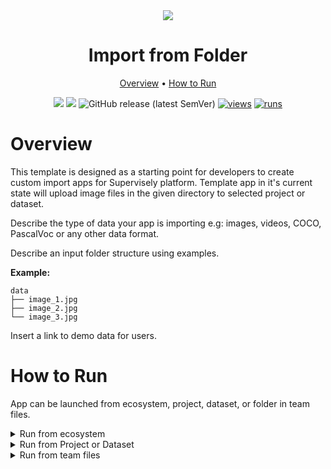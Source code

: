 <div align="center" markdown>

<img src="https://user-images.githubusercontent.com/48913536/206165736-f69b6b92-dd82-45d7-84d7-9812f2e84e63.png"/>

# Import from Folder

<p align="center">
  <a href="#Overview">Overview</a> •
  <a href="#How-to-Develop">How to Run</a>
</p>

[![](https://img.shields.io/badge/supervisely-ecosystem-brightgreen)](https://ecosystem.supervise.ly/apps/supervisely-ecosystem/template-import-from-folder)
[![](https://img.shields.io/badge/slack-chat-green.svg?logo=slack)](https://supervise.ly/slack)
![GitHub release (latest SemVer)](https://img.shields.io/github/v/release/supervisely-ecosystem/template-import-from-folder)
[![views](https://app.supervise.ly/img/badges/views/supervisely-ecosystem/template-import-from-folder.png)](https://supervise.ly)
[![runs](https://app.supervise.ly/img/badges/runs/supervisely-ecosystem/template-import-from-folder.png)](https://supervise.ly)

</div>

# Overview

This template is designed as a starting point for developers to create custom import apps for Supervisely platform.
Template app in it's current state will upload image files in the given directory to selected project or dataset.

Describe the type of data your app is importing e.g: images, videos, COCO, PascalVoc or any other data format.

Describe an input folder structure using examples.

**Example:**

```text
data
├── image_1.jpg
├── image_2.jpg
└── image_3.jpg
```

Insert a link to demo data for users.

# How to Run

App can be launched from ecosystem, project, dataset, or folder in team files.

<details>
<summary>Run from ecosystem</summary>
<br>
Click `Run application` button on the right side of the app page. Modal window will be opened.
  
<img src="">

1. If you want to upload project folder from your computer, choose `Drag & Drop` option. You can upload the project folder to drag-and-drop field or you can click on the drag-and-drop field and choose project from your computer in opened window.
  
<img src=""/>

2. If you want to import project from Team Files, choose `Team Files` option and choose folder to import in the modal window.
  
<img src=""/>

</details>

<details>
<summary open>Run from Project or Dataset</summary>
<br>

Run the application from the context menu of the folder (right mouse button) on Team Files page
  
<img src=""/>

</details>

<details>
<summary open>Run from team files</summary>
<br>

Run the application from the context menu of the folder (right mouse button) on Team Files page
  
<img src=""/>

</details>
